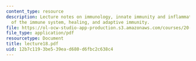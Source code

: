 ```yaml
---
content_type: resource
description: Lecture notes on immunology, innate immunity and inflammation, cells
  of the immune system, healing, and adaptive immunity.
file: https://ol-ocw-studio-app-production.s3.amazonaws.com/courses/20-106j-systems-microbiology-fall-2006/12b7c1193be539ead680d6fbc2c638c4_lecture18.pdf
file_type: application/pdf
resourcetype: Document
title: lecture18.pdf
uid: 12b7c119-3be5-39ea-d680-d6fbc2c638c4
---
```

